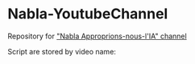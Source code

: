 # Nabla-YoutubeChannel
Repository for ["Nabla Approprions-nous-l'IA" channel]("https://www.youtube.com/channel/UChVGlpuuM6nWps8LQEnrm1Q")

Script are stored by video name:
